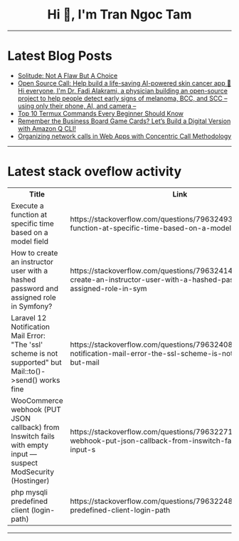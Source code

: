 <h1 align="center">Hi 👋, I'm Tran Ngoc Tam</h1>

---

# Latest Blog Posts 
<!-- BLOG-POST-LIST:START -->
- [Solitude: Not A Flaw But A Choice](https://dev.to/phoebe_smith/solitude-not-a-flaw-but-a-choice-1ok8)
- [Open Source Call: Help build a life-saving AI-powered skin cancer app 👋 Hi everyone, I&#39;m Dr. Fadi Alakrami, a physician building an open-source project to help people detect early signs of melanoma, BCC, and SCC – using only their phone, AI, and camera –](https://dev.to/fadi_alakrami_e4786e4a130/open-source-call-help-build-a-life-saving-ai-powered-skin-cancer-app-hi-everyone-im-dr-4gdm)
- [Top 10 Termux Commands Every Beginner Should Know](https://dev.to/terminaltools/top-10-termux-commands-every-beginner-should-know-ooo)
- [Remember the Business Board Game Cards? Let’s Build a Digital Version with Amazon Q CLI!](https://dev.to/abinaya_sv_56acb826629f0f/remember-the-business-board-game-cards-lets-build-a-digital-version-with-amazon-q-cli-3kh2)
- [Organizing network calls in Web Apps with Concentric Call Methodology](https://dev.to/thejaredwilcurt/organizing-network-calls-in-web-apps-with-concentric-call-methodology-186l)
<!-- BLOG-POST-LIST:END -->

---

# Latest stack oveflow activity
<table>
  <tr><th>Title</th><th>Link</th></tr>
  <!-- STACKOVERFLOW:START --><tr><td>Execute a function at specific time based on a model field</td><td>https://stackoverflow.com/questions/79632493/execute-a-function-at-specific-time-based-on-a-model-field</td></tr><tr><td>How to create an instructor user with a hashed password and assigned role in Symfony?</td><td>https://stackoverflow.com/questions/79632414/how-to-create-an-instructor-user-with-a-hashed-password-and-assigned-role-in-sym</td></tr><tr><td>Laravel 12 Notification Mail Error: &quot;The &#39;ssl&#39; scheme is not supported&quot; but Mail::to&lpar;&rpar;-&gt;send&lpar;&rpar; works fine</td><td>https://stackoverflow.com/questions/79632408/laravel-12-notification-mail-error-the-ssl-scheme-is-not-supported-but-mail</td></tr><tr><td>WooCommerce webhook &lpar;PUT JSON callback&rpar; from Inswitch fails with empty input — suspect ModSecurity &lpar;Hostinger&rpar;</td><td>https://stackoverflow.com/questions/79632271/woocommerce-webhook-put-json-callback-from-inswitch-fails-with-empty-input-s</td></tr><tr><td>php mysqli predefined client &lpar;login-path&rpar;</td><td>https://stackoverflow.com/questions/79632248/php-mysqli-predefined-client-login-path</td></tr><!-- STACKOVERFLOW:END -->
</table>

---


